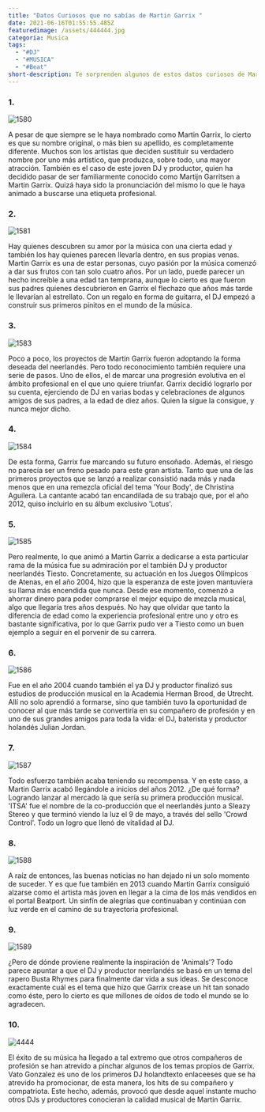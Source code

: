 ```yaml
---
title: "Datos Curiosos que no sabías de Martin Garrix "
date: 2021-06-16T01:55:55.485Z
featuredimage: /assets/444444.jpg
categoria: Musica
tags:
  - "#DJ"
  - "#MUSICA"
  - "#Beat"
short-description: Te sorprenden algunos de estos datos curiosos de Martin Garrix?
---
```

### 1.

![1580](/assets/1580.jpg "1580")

A pesar de que siempre se le haya nombrado como Martin Garrix, lo cierto es que su nombre original, o más bien su apellido, es completamente diferente. Muchos son los artistas que deciden sustituir su verdadero nombre por uno más artístico, que produzca, sobre todo, una mayor atracción. También es el caso de este joven DJ y productor, quien ha decidido pasar de ser familiarmente conocido como Martijn Garritsen a Martin Garrix. Quizá haya sido la pronunciación del mismo lo que le haya animado a buscarse una etiqueta profesional.

### 2.

![1581](/assets/1581.jpg "1581")

Hay quienes descubren su amor por la música con una cierta edad y también los hay quienes parecen llevarla dentro, en sus propias venas. Martin Garrix es una de estar personas, cuyo pasión por la música comenzó a dar sus frutos con tan solo cuatro años. Por un lado, puede parecer un hecho increíble a una edad tan temprana, aunque lo cierto es que fueron sus padres quienes descubrieron en Garrix el flechazo que años más tarde le llevarían al estrellato. Con un regalo en forma de guitarra, el DJ empezó a construir sus primeros pinitos en el mundo de la música.

### 3.

![1583](/assets/1583.jpg "1583")

Poco a poco, los proyectos de Martin Garrix fueron adoptando la forma deseada del neerlandés. Pero todo reconocimiento también requiere una serie de pasos. Uno de ellos, el de marcar una progresión evolutiva en el ámbito profesional en el que uno quiere triunfar. Garrix decidió lograrlo por su cuenta, ejerciendo de DJ en varias bodas y celebraciones de algunos amigos de sus padres, a la edad de diez años. Quien la sigue la consigue, y nunca mejor dicho.

### 4.

![1584](/assets/1584.jpg "1584")

De esta forma, Garrix fue marcando su futuro ensoñado. Además, el riesgo no parecía ser un freno pesado para este gran artista. Tanto que una de las primeros proyectos que se lanzó a realizar consistió nada más y nada menos que en una remezcla oficial del tema 'Your Body', de Christina Aguilera. La cantante acabó tan encandilada de su trabajo que, por el año 2012, quiso incluirlo en su álbum exclusivo 'Lotus'.

### 5.

![1585](/assets/1585.jpg "1585")

Pero realmente, lo que animó a Martin Garrix a dedicarse a esta particular rama de la música fue su admiración por el también DJ y productor neerlandés Tiesto. Concretamente, su actuación en los Juegos Olímpicos de Atenas, en el año 2004, hizo que la esperanza de este joven mantuviera su llama más encendida que nunca. Desde ese momento, comenzó a ahorrar dinero para poder comprarse el mejor equipo de mezcla musical, algo que llegaría tres años después. No hay que olvidar que tanto la diferencia de edad como la experiencia profesional entre uno y otro es bastante significativa, por lo que Garrix pudo ver a Tiesto como un buen ejemplo a seguir en el porvenir de su carrera.

### 6.

![1586](/assets/1586.jpg "1586")

Fue en el año 2004 cuando también el ya DJ y productor finalizó sus estudios de producción musical en la Academia Herman Brood, de Utrecht. Allí no solo aprendió a formarse, sino que también tuvo la oportunidad de conocer al que más tarde se convertiría en su compañero de profesión y en uno de sus grandes amigos para toda la vida: el DJ, baterista y productor holandés Julian Jordan.

### 7.

![1587](/assets/1587.jpg "1587")

Todo esfuerzo también acaba teniendo su recompensa. Y en este caso, a Martin Garrix acabó llegándole a inicios del años 2012. ¿De qué forma? Logrando lanzar al mercado la que sería su primera producción musical. 'ITSA' fue el nombre de la co-producción que el neerlandés junto a Sleazy Stereo y que terminó viendo la luz el 9 de mayo, a través del sello 'Crowd Control'. Todo un logro que llenó de vitalidad al DJ.

### 8.

![1588](/assets/1588.jpg "1588")

A raíz de entonces, las buenas noticias no han dejado ni un solo momento de suceder. Y es que fue también en 2013 cuando Martin Garrix consiguió alzarse como el artista más joven en llegar a la cima de los más vendidos en el portal Beatport. Un sinfín de alegrías que continuaban y continúan con luz verde en el camino de su trayectoria profesional.

### 9.

![1589](/assets/1589.jpg "1589")

¿Pero de dónde proviene realmente la inspiración de 'Animals'? Todo parece apuntar a que el DJ y productor neerlandés se basó en un tema del rapero Busta Rhymes para finalmente dar vida a sus ideas. Se desconoce exactamente cuál es el tema que hizo que Garrix crease un hit tan sonado como éste, pero lo cierto es que millones de oídos de todo el mundo se lo agradecen.

### 10.

![4444](/assets/444444.jpg "4444")

El éxito de su música ha llegado a tal extremo que otros compañeros de profesión se han atrevido a pinchar algunos de los temas propios de Garrix. Vato Gonzalez es uno de los primeros DJ holandtexto enlaceeses que se ha atrevido ha promocionar, de esta manera, los hits de su compañero y compatriota. Este hecho, además, provocó que desde aquel instante mucho otros DJs y productores conocieran la calidad musical de Martin Garrix.
